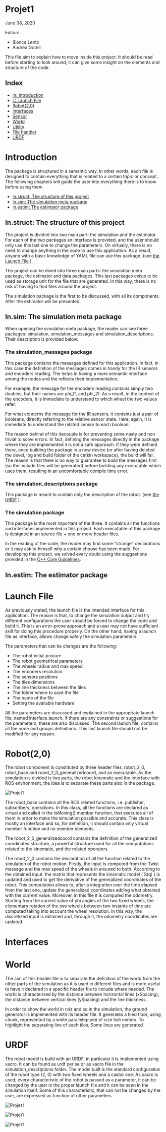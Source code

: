 # <a name="main"></a> Projet1

June 08, 2020


Editors:

* Bianca Lento
* Andrea Gotelli

This file aim to explain how to move inside this project. It should be read before starting to look around, it can give some insight on the elements and structure of the code.

## <a name="SS-Index"></a>Index

* [In: Introduction](#S-Introduction)
* [L: Launch File](#-Launch)
* [Robot(2,0)](#S-Robot(2,0))
* [Interfaces](#S-Interfaces)
* [Sensor](#S-Sensor)
* [World](#S-World)
* [Utility](#S-Utility)
* [File handler](#S-FileHandler)
* [URDF](#S-URDF)







# <a name="S-Introduction"></a>Introduction

  The package is structured in a semantic way. In other words, each file is designed to contain everything
that is related to a certain topic or concept. The following chapters will guide the user into everything
there is to know before using them.

* [In.struct: The structure of this project](#Ri-structure)
* [In.sim: The simulation meta package](#Ri-simulation)
* [In.estim: The estimator package](#Ri-estimator)

## <a name="Ri-structure"></a>In.struct: The structure of this project
  The project is divided into two main part: the simulation and the estimator. For each of the two packages
an interface is provided, and the user should only use this last one to change the parameters. On virtually,
there is no need to change anything in the code to use this application. As a result, anyone with a basic
knowledge of YAML file can use this package. (see [the Launch File](#S-Launch) ).

  The project can be dived into three main parts: the simulation meta package, the estimator and data packages.
This last packages exists to be used as storage unit for the file that are generated. In this way, there is no
risk of having to find files around the project.

  The simulation package is the first to be discussed, with all its components. After the estimator will be
presented.

## <a name="Ri-simulation"></a>In.sim: The simulation meta package
  When opening the simulation meta package, the reader can see three packages: simulation, simulation_messages
and simulation_descriptions. Their description is provided below.

### <a name="Ri-simulation"></a>The simulation_messages package
  This package contains the messages defined for this application. In fact, in this case the definition of
the messages comes in handy for the IR sensors and encoders reading. The helps in having a more semantic
interface among the nodes and the reflects their implementation.

  For example, the message for the encoders reading contains simply two doubles, but their names are
phi_1f, and phi_2f. As a result, in the context of the encoders, it is immediate to understand to which
wheel the two values refer.

  For what concerns the message for the IR sensors, it contains just a pair of booleans, directly referring
to the relative sensor state. Here, again, it is immediate to understand the related sensor to each boolean.

  The reason behind of this decouple is for preventing some nasty and non trivial to solve errors. In fact,
defining the messages directly in the package where they are implemented it is not a safe approach. If they
were defined there, once building the package in a new device (or after having deleted the devel, log and build
folder of the catkin workspace), the build will fail. The reason is that there is no way to guarantee to
build the messages first (so the include files will be generated) before building any executable which uses
them, resulting in an uncomfortable compile time error.

### <a name="Ri-simulation"></a>The simulation_descriptions package
  This package is meant to contain only the description of the robot. (see [the URDF](#S-URDF) ).

### <a name="Ri-simulation"></a>The simulation package
  This package is the most important of the three. It contains all the functions and interfaces implemented
in this project. Each executable of this package is designed in an source file + one or more header files.

  In the reading of the code, the reader may find some "strange" declarations or it may ask to himself why
a certain choose has been made. For developing this project, we solved every doubt using the suggestions
provided in the [C++ Core Guidelines](http://isocpp.github.io/CppCoreGuidelines/CppCoreGuidelines).

## <a name="Ri-estimator"></a>In.estim: The estimator package






# <a name="S-Launch"></a>Launch File
  As previously stated, the launch file is the intended interface for this application. The reason is that,
to change the simulation output and try different configurations the user should be forced to change the code and
build it. This is an error-prone approach and a user may not have sufficient skill for doing this procedure properly.
On the other hand, having a launch file as interface, allows change safely the simulation parameters.

  The parameters that can be changes are the following:

  * The robot initial posture
  * The robot geometrical parameters
  * The wheels radius and max speed
  * The encoders resolution
  * The sensors positions
  * The tiles dimensions
  * The line thickness between the tiles
  * The folder where to save the file
  * The name of the file
  * Setting the available hardware

  All the parameters are discussed and explained in the appropriate launch file, named interface.launch.
If there are any constraints or suggestions for the parameters, these are also discussed. The second launch
file, contains all the node and groups definitions. This last launch file should not be modified for any reason.







# <a name="S-Robot(2,0)"></a>Robot(2,0)

  The robot component is constituted by three header files, robot_2_0, robot_base and robot_2_0_generalizedcoord,
and an executable. As the simulation is divided is two parts, the robot kinematic and the interface with ROS
environment, the idea is to separate these parts also in the package.

![Projet1](images/robot_component.png)

  The robot_base contains all the ROS related functions, i.e. publisher, subscribers, operations. In this class,
all the functions are declared as virtual and called in the isMoving() member function, that executes all of them
in order to make the simulation possible and accurate. This class is mostly an interface and so, for definition, it
should contain only virtual member function and no member elements.

  The robot_2_0_generalizedcoord contains the definition of the generalized coordinates structure, a powerful structure
used for all the computations related to the kinematic, and the related operators.

  The robot_2_0 contains the declaration of all the function related to the simulation of the robot motion. Firstly,
the input is computed from the Twist message and the max speed of the wheels in ensured to both. According to the
obtained input, the matrix that represents the kinematic model ( S(q) ) is updated and used to get the derivative of
the generalized coordinates of the robot. This computation allows to, after a integration over the time elapsed from
the last one, update the generalized coordinates adding what obtained with the current value.
  Moreover, in this file it is computed the odometry. Starting from the current value of phi angles of the two fixed
wheels, the elementary rotation of the two wheels between two instants of time are computed taking into account the
wheel resolution. In this way, the discretized input is obtained and, through it, the odometry coordinates are updated.







# <a name="S-Interfaces"></a>Interfaces





# <a name="S-World"></a>World

  The aim of this header file is to separate the definition of the world from the other parts of the simulation as it
is used in different files and is more useful to have it declared in a specific header file to include where needed.
The world is characterized by the distance between horizontal lines (xSpacing), the distance between vertical lines
(ySpacing) and the line thickness.

  In order to show the world in rviz and so in the simulation, the ground generator is implemented with its header
file. It generates a tiled floor, using chunk, represented by a white parallelepiped of size 5x5 meters. To highlight
the separating line of each tiles, Some lines are generated







# <a name="S-URDF"></a>URDF

  The robot model is build with an URDF, in particular it is implemented using xacro. It can be found as urdf per se
or as xacro file in the simulation_descriptions folder. The model built is the standard configuration of the robot
type (2, 0) with two fixed wheels and a castor one. As xacro is used, every characteristic of the robot is passed
as a parameter, it can be changed by the user in the proper launch file and it can be seen in the simulation itself.
Some of this characteristic, that can not be changed by the user, are expressed as function of other parameters.


![Projet1](images/joy_interface_setup.png)

![Projet1](images/simulation_core.png)

![Projet1](images/saving_and_display.png)
